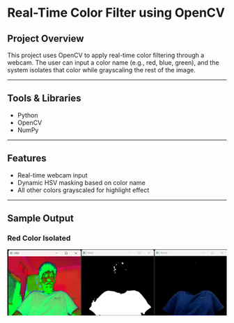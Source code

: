 # Real-Time Color Filter using OpenCV

## Project Overview
This project uses OpenCV to apply real-time color filtering through a webcam. The user can input a color name (e.g., red, blue, green), and the system isolates that color while grayscaling the rest of the image.

---

## Tools & Libraries
- Python
- OpenCV
- NumPy

---

## Features
- Real-time webcam input
- Dynamic HSV masking based on color name
- All other colors grayscaled for highlight effect

---

## Sample Output

### Red Color Isolated
![Red Detection](sample_output/blue_detection.png)


